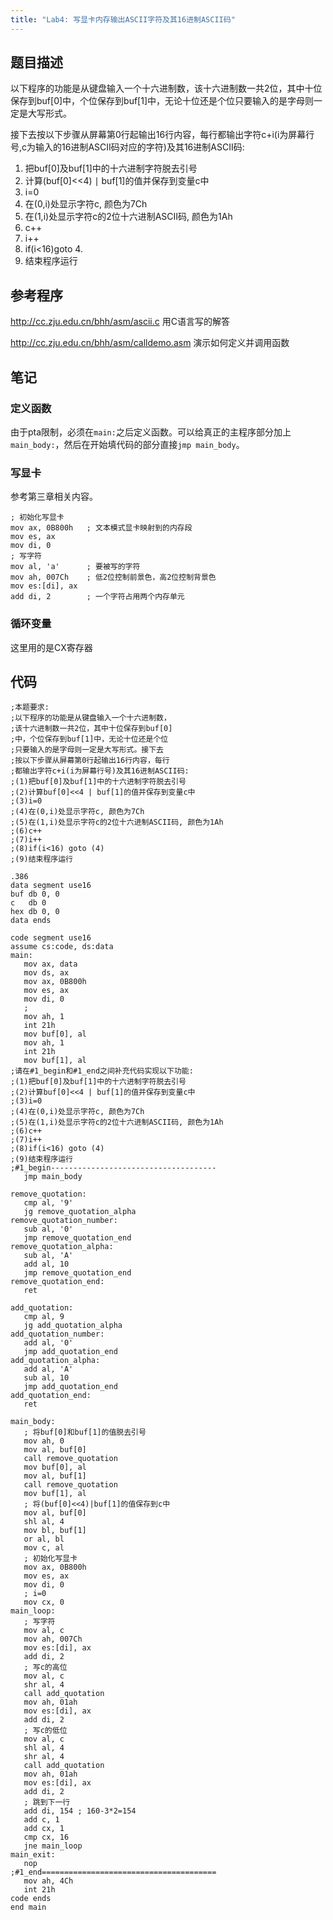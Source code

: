 ```yaml
---
title: "Lab4: 写显卡内存输出ASCII字符及其16进制ASCII码"
---
```


## 题目描述

以下程序的功能是从键盘输入一个十六进制数，该十六进制数一共2位，其中十位保存到buf[0]中，个位保存到buf[1]中，无论十位还是个位只要输入的是字母则一定是大写形式。

接下去按以下步骤从屏幕第0行起输出16行内容，每行都输出字符c+i(i为屏幕行号,c为输入的16进制ASCII码对应的字符)及其16进制ASCII码:

1. 把buf[0]及buf[1]中的十六进制字符脱去引号
2. 计算(buf[0]<<4) ∣ buf[1]的值并保存到变量c中
3. i=0
4. 在(0,i)处显示字符c, 颜色为7Ch
5. 在(1,i)处显示字符c的2位十六进制ASCII码, 颜色为1Ah
6. c++
7. i++
8. if(i<16)goto 4.
9. 结束程序运行

## 参考程序

http://cc.zju.edu.cn/bhh/asm/ascii.c 用C语言写的解答

http://cc.zju.edu.cn/bhh/asm/calldemo.asm 演示如何定义并调用函数

## 笔记

### 定义函数

由于pta限制，必须在`main:`之后定义函数。可以给真正的主程序部分加上`main_body:`，然后在开始填代码的部分直接`jmp main_body`。

### 写显卡

参考第三章相关内容。

```assembly
; 初始化写显卡
mov ax, 0B800h   ; 文本模式显卡映射到的内存段
mov es, ax
mov di, 0
; 写字符
mov al, 'a'      ; 要被写的字符
mov ah, 007Ch    ; 低2位控制前景色，高2位控制背景色
mov es:[di], ax 
add di, 2        ; 一个字符占用两个内存单元
```

### 循环变量

这里用的是CX寄存器

## 代码

```assembly
;本题要求:
;以下程序的功能是从键盘输入一个十六进制数，
;该十六进制数一共2位，其中十位保存到buf[0]
;中，个位保存到buf[1]中，无论十位还是个位
;只要输入的是字母则一定是大写形式。接下去
;按以下步骤从屏幕第0行起输出16行内容，每行
;都输出字符c+i(i为屏幕行号)及其16进制ASCII码:
;(1)把buf[0]及buf[1]中的十六进制字符脱去引号
;(2)计算buf[0]<<4 | buf[1]的值并保存到变量c中
;(3)i=0
;(4)在(0,i)处显示字符c, 颜色为7Ch
;(5)在(1,i)处显示字符c的2位十六进制ASCII码, 颜色为1Ah
;(6)c++
;(7)i++
;(8)if(i<16) goto (4)
;(9)结束程序运行

.386
data segment use16
buf db 0, 0
c   db 0
hex db 0, 0
data ends

code segment use16
assume cs:code, ds:data
main:
   mov ax, data
   mov ds, ax
   mov ax, 0B800h
   mov es, ax
   mov di, 0
   ;
   mov ah, 1
   int 21h
   mov buf[0], al
   mov ah, 1
   int 21h
   mov buf[1], al
;请在#1_begin和#1_end之间补充代码实现以下功能:
;(1)把buf[0]及buf[1]中的十六进制字符脱去引号
;(2)计算buf[0]<<4 | buf[1]的值并保存到变量c中
;(3)i=0
;(4)在(0,i)处显示字符c, 颜色为7Ch
;(5)在(1,i)处显示字符c的2位十六进制ASCII码, 颜色为1Ah
;(6)c++
;(7)i++
;(8)if(i<16) goto (4)
;(9)结束程序运行
;#1_begin-------------------------------------
   jmp main_body

remove_quotation:
   cmp al, '9'
   jg remove_quotation_alpha
remove_quotation_number:
   sub al, '0'
   jmp remove_quotation_end
remove_quotation_alpha:
   sub al, 'A'
   add al, 10
   jmp remove_quotation_end
remove_quotation_end:
   ret

add_quotation:
   cmp al, 9
   jg add_quotation_alpha
add_quotation_number:
   add al, '0'
   jmp add_quotation_end
add_quotation_alpha:
   add al, 'A'
   sub al, 10
   jmp add_quotation_end
add_quotation_end:
   ret

main_body:
   ; 将buf[0]和buf[1]的值脱去引号
   mov ah, 0
   mov al, buf[0]
   call remove_quotation
   mov buf[0], al
   mov al, buf[1]
   call remove_quotation
   mov buf[1], al
   ; 将(buf[0]<<4)|buf[1]的值保存到c中
   mov al, buf[0]
   shl al, 4
   mov bl, buf[1]
   or al, bl
   mov c, al
   ; 初始化写显卡
   mov ax, 0B800h
   mov es, ax
   mov di, 0
   ; i=0
   mov cx, 0
main_loop:
   ; 写字符
   mov al, c
   mov ah, 007Ch
   mov es:[di], ax
   add di, 2
   ; 写c的高位
   mov al, c
   shr al, 4
   call add_quotation
   mov ah, 01ah
   mov es:[di], ax
   add di, 2
   ; 写c的低位
   mov al, c
   shl al, 4
   shr al, 4
   call add_quotation
   mov ah, 01ah
   mov es:[di], ax
   add di, 2
   ; 跳到下一行
   add di, 154 ; 160-3*2=154
   add c, 1
   add cx, 1
   cmp cx, 16
   jne main_loop
main_exit:
   nop
;#1_end=======================================
   mov ah, 4Ch
   int 21h
code ends
end main
```

